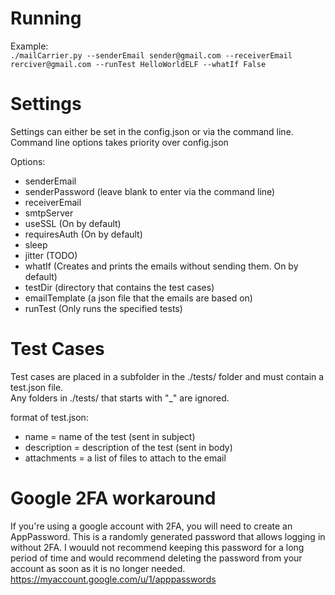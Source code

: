 # Running
Example:<br />
`./mailCarrier.py --senderEmail sender@gmail.com --receiverEmail rerciver@gmail.com --runTest HelloWorldELF --whatIf False`

# Settings
Settings can either be set in the config.json or via the command line. Command line options takes priority over config.json

Options:
- senderEmail
- senderPassword (leave blank to enter via the command line)
- receiverEmail
- smtpServer
- useSSL (On by default)
- requiresAuth (On by default)
- sleep
- jitter (TODO)
- whatIf (Creates and prints the emails without sending them. On by default)
- testDir (directory that contains the test cases)
- emailTemplate (a json file that the emails are based on)
- runTest (Only runs the specified tests)

# Test Cases
Test cases are placed in a subfolder in the ./tests/ folder and must contain a test.json file.<br />
Any folders in ./tests/ that starts with \"_\" are ignored.

format of test.json:
- name = name of the test (sent in subject)
- description = description of the test (sent in body)
- attachments = a list of files to attach to the email

# Google 2FA workaround
If you're using a google account with 2FA, you will need to create an AppPassword. This is a randomly generated password that allows logging in without 2FA. I wouuld not recommend keeping this password for a long period of time and would recommend deleting the password from your account as soon as it is no longer needed.
https://myaccount.google.com/u/1/apppasswords
